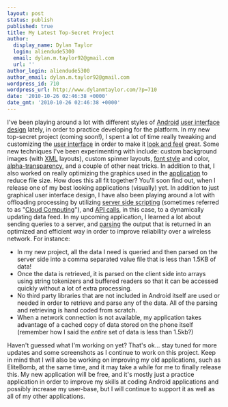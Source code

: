 ```yaml
---
layout: post
status: publish
published: true
title: My Latest Top-Secret Project
author:
  display_name: Dylan Taylor
  login: aliendude5300
  email: dylan.m.taylor92@gmail.com
  url: ''
author_login: aliendude5300
author_email: dylan.m.taylor92@gmail.com
wordpress_id: 710
wordpress_url: http://www.dylanmtaylor.com/?p=710
date: '2010-10-26 02:46:38 +0000'
date_gmt: '2010-10-26 02:46:38 +0000'
---
```

<p>I've been playing around a lot with different styles of <a class="zem_slink" title="Android" rel="homepage" href="http://code.google.com/android/">Android</a> <a class="zem_slink" title="User interface design" rel="wikipedia" href="http://en.wikipedia.org/wiki/User_interface_design">user interface design</a> lately, in order to practice developing for the platform. In my new top-secret project (coming soon!), I spent a lot of time really tweaking and customizing the <a class="zem_slink" title="User interface" rel="wikipedia" href="http://en.wikipedia.org/wiki/User_interface">user interface</a> in order to make it <a class="zem_slink" title="Look and feel" rel="wikipedia" href="http://en.wikipedia.org/wiki/Look_and_feel">look and feel</a> great. Some new techniques I've been experimenting with include: custom background images (with <a class="zem_slink" title="XML" rel="wikipedia" href="http://en.wikipedia.org/wiki/XML">XML</a> layouts), custom spinner layouts, <a class="zem_slink" title="Font" rel="wikipedia" href="http://en.wikipedia.org/wiki/Font">font style</a> and color, <a class="zem_slink" title="Alpha compositing" rel="wikipedia" href="http://en.wikipedia.org/wiki/Alpha_compositing">alpha-transparency</a>, and a couple of other neat tricks. In addition to that, I also worked on really optimizing the graphics used in the <a class="zem_slink" title="Application software" rel="wikipedia" href="http://en.wikipedia.org/wiki/Application_software">application</a> to reduce file size. How does this all fit together? You'll soon find out, when I release one of my best looking applications (visually) yet. In addition to just graphical user interface design, I have also been playing around a lot with offloading processing by utilizing <a class="zem_slink" title="Server-side scripting" rel="wikipedia" href="http://en.wikipedia.org/wiki/Server-side_scripting">server side scripting</a> (sometimes referred to as "<a class="zem_slink" title="Cloud computing" rel="wikipedia" href="http://en.wikipedia.org/wiki/Cloud_computing">Cloud Computing</a>"), and <a class="zem_slink" title="Application programming interface" rel="wikipedia" href="http://en.wikipedia.org/wiki/Application_programming_interface">API calls</a>, in this case, to a dynamically updating data feed. In my upcoming application, I learned a lot about sending queries to a server, and <a class="zem_slink" title="Parsing" rel="wikipedia" href="http://en.wikipedia.org/wiki/Parsing">parsing</a> the output that is returned in an optimized and efficient way in order to improve reliability over a wireless network. For instance:</p>
<ul>
<li>In my new project, all the data I need is queried and then parsed on the server side into a comma separated value file that is less than 1.5KB of data!</li>
<li>Once the data is retrieved, it is parsed on the client side into arrays using string tokenizers and buffered readers so that it can be accessed quickly without a lot of extra processing.</li>
<li>No third party libraries that are not included in Android itself are used or needed in order to retrieve and parse any of the data. All of the parsing and retrieving is hand coded from scratch.</li>
<li>When a network connection is not available, my application takes advantage of a cached copy of data stored on the phone itself (remember how I said the <em>entire</em> set of data is less than 1.5kb?)</li>
</ul>
<p>Haven't guessed what I'm working on yet? That's ok... stay tuned for more updates and some screenshots as I continue to work on this project. Keep in mind that I will also be working on improving my old applications, such as EliteBomb, at the same time, and it may take a while for me to finally release this. My new application will be free, and it's mostly just a practice application in order to improve my skills at coding Android applications and possibly increase my user-base, but I will continue to support it as well as all of my other applications.</p>
